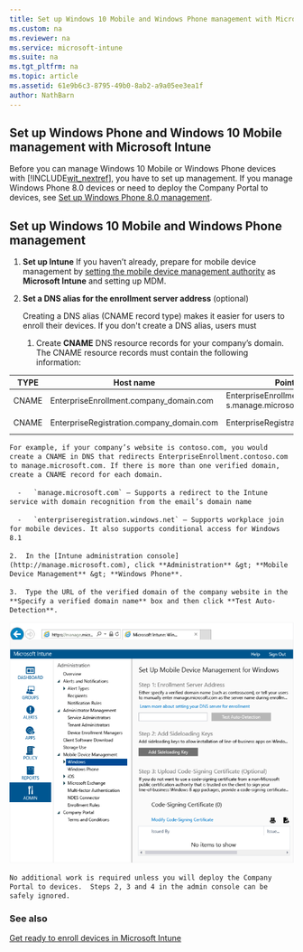 ```yaml
---
title: Set up Windows 10 Mobile and Windows Phone management with Microsoft Intune
ms.custom: na
ms.reviewer: na
ms.service: microsoft-intune
ms.suite: na
ms.tgt_pltfrm: na
ms.topic: article
ms.assetid: 61e9b6c3-8795-49b0-8ab2-a9a05ee3ea1f
author: NathBarn
---
```


## Set up Windows Phone and Windows 10 Mobile management with Microsoft Intune
Before you can manage Windows 10 Mobile or Windows Phone devices with [!INCLUDE[wit_nextref](../includes/wit_nextref_md.md)], you have to set up management. If you manage Windows Phone 8.0 devices or need to deploy the Company Portal to devices, see [Set up Windows Phone 8.0 management](set-up-windows-8.0-management-with-microsoft-intune.md).

## Set up Windows 10 Mobile and Windows Phone management  
1.  **Set up Intune**
    If you haven’t already, prepare for mobile device management by  [setting the mobile device management authority](https://technet.microsoft.com/library/mt346013.aspx) as **Microsoft Intune** and setting up MDM.

2.  **Set a DNS alias for the enrollment server address** (optional)

    Creating a DNS alias (CNAME record type) makes it easier for users to enroll their devices. If you don't create a DNS alias, users must

    1.  Create **CNAME** DNS resource records for your company’s domain. The CNAME resource records must contain the following information:

|TYPE|Host name|Points to|TTL|
|--------|-------------|-------------|-------|
|CNAME|EnterpriseEnrollment.company_domain.com|EnterpriseEnrollment-s.manage.microsoft.com |1 Hour|
|CNAME|EnterpriseRegistration.company_domain.com|EnterpriseRegistration.windows.net|1 Hour|

    For example, if your company’s website is contoso.com, you would create a CNAME in DNS that redirects EnterpriseEnrollment.contoso.com to manage.microsoft.com. If there is more than one verified domain, create a CNAME record for each domain.

      -   `manage.microsoft.com` – Supports a redirect to the Intune service with domain recognition from the email’s domain name

      -   `enterpriseregistration.windows.net` – Supports workplace join for mobile devices. It also supports conditional access for Windows 8.1

    2.  In the [Intune administration console](http://manage.microsoft.com), click **Administration** &gt; **Mobile Device Management** &gt; **Windows Phone**.

    3.  Type the URL of the verified domain of the company website in the **Specify a verified domain name** box and then click **Test Auto-Detection**.



![](../media/Windows-Device-Enrollment.png)

    No additional work is required unless you will deploy the Company Portal to devices.  Steps 2, 3 and 4 in the admin console can be safely ignored.

### See also
[Get ready to enroll devices in Microsoft Intune](get-ready-to-enroll-devices-in-microsoft-intune.md)

